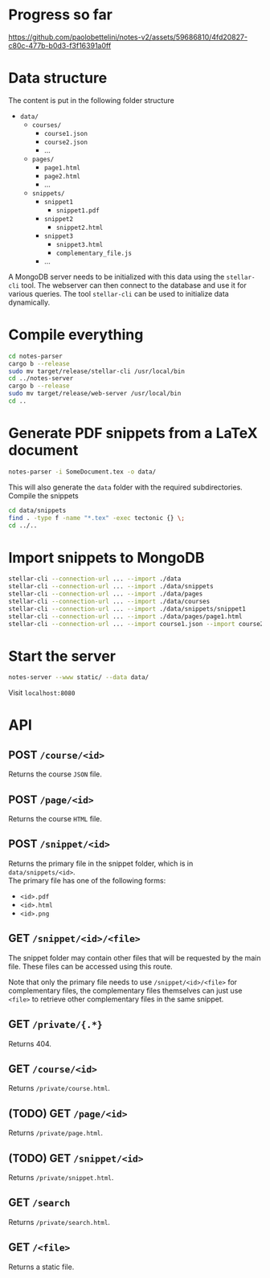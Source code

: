 # Progress so far

https://github.com/paolobettelini/notes-v2/assets/59686810/4fd20827-c80c-477b-b0d3-f3f16391a0ff

# Data structure
The content is put in the following folder structure
- `data/`
    + `courses/`
        + `course1.json`
        + `course2.json`
        + ...
    + `pages/`
        + `page1.html`
        + `page2.html`
        + ...
    + `snippets/`
        + `snippet1`
            + `snippet1.pdf`
        + `snippet2`
            + `snippet2.html`
        + `snippet3`
            + `snippet3.html`
            + `complementary_file.js`
        + ...

A MongoDB server needs to be initialized with this data using the `stellar-cli` tool.
The webserver can then connect to the database and use it for various queries.
The tool `stellar-cli` can be used to initialize data dynamically.

# Compile everything
```bash
cd notes-parser
cargo b --release
sudo mv target/release/stellar-cli /usr/local/bin
cd ../notes-server
cargo b --release
sudo mv target/release/web-server /usr/local/bin
cd ..
```

# Generate PDF snippets from a LaTeX document
```bash
notes-parser -i SomeDocument.tex -o data/
```
This will also generate the `data` folder with the required subdirectories.
Compile the snippets
```bash
cd data/snippets
find . -type f -name "*.tex" -exec tectonic {} \;
cd ../..
```

# Import snippets to MongoDB

```bash
stellar-cli --connection-url ... --import ./data
stellar-cli --connection-url ... --import ./data/snippets
stellar-cli --connection-url ... --import ./data/pages
stellar-cli --connection-url ... --import ./data/courses
stellar-cli --connection-url ... --import ./data/snippets/snippet1
stellar-cli --connection-url ... --import ./data/pages/page1.html
stellar-cli --connection-url ... --import course1.json --import course2.json
```

# Start the server
```bash
notes-server --www static/ --data data/
```
Visit `localhost:8080`

# API

## POST `/course/<id>`
Returns the course `JSON` file.

## POST `/page/<id>`
Returns the course `HTML` file.

## POST `/snippet/<id>`
Returns the primary file in the snippet folder, which is in `data/snippets/<id>`. <br>
The primary file has one of the following forms:
- `<id>.pdf`
- `<id>.html`
- `<id>.png`

## GET `/snippet/<id>/<file>`
The snippet folder may contain other files that will be requested by the main file.
These files can be accessed using this route.

Note that only the primary file needs to use `/snippet/<id>/<file>` for complementary files,
the complementary files themselves can just use `<file>` to retrieve other complementary files
in the same snippet.

## GET `/private/{.*}`
Returns 404.

## GET `/course/<id>`
Returns `/private/course.html`.

## (TODO) GET `/page/<id>`
Returns `/private/page.html`.

## (TODO) GET `/snippet/<id>`
Returns `/private/snippet.html`.

## GET `/search`
Returns `/private/search.html`.

## GET `/<file>`
Returns a static file.